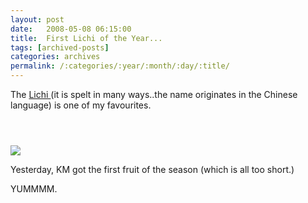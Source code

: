 ```yaml
---
layout: post
date:	2008-05-08 06:15:00
title:  First Lichi of the Year...
tags: [archived-posts]
categories: archives
permalink: /:categories/:year/:month/:day/:title/
---
```

The <a href="http://en.wikipedia.org/wiki/Lychee"> Lichi </a> (it is spelt in many ways..the name originates in the Chinese language) is one of my favourites.




<a href="http://photos.ibibo.com/photos/viewphoto/8f8d4ec0bcab2ba838bc964b2e68480842-v1/2876337" title="Photo Sharing"><h1></h1><br /><img src="http://mdb4.ibibo.com/01953616c7465645f5f42899a1668a579041566fe8cbbc1f315076b7d3c80fc7b4575837f4ef155dc921cf18b85a6457e142c8b14.jpeg/1"/></a>


Yesterday, KM got the first fruit of the season (which is all too short.)

YUMMMM.

